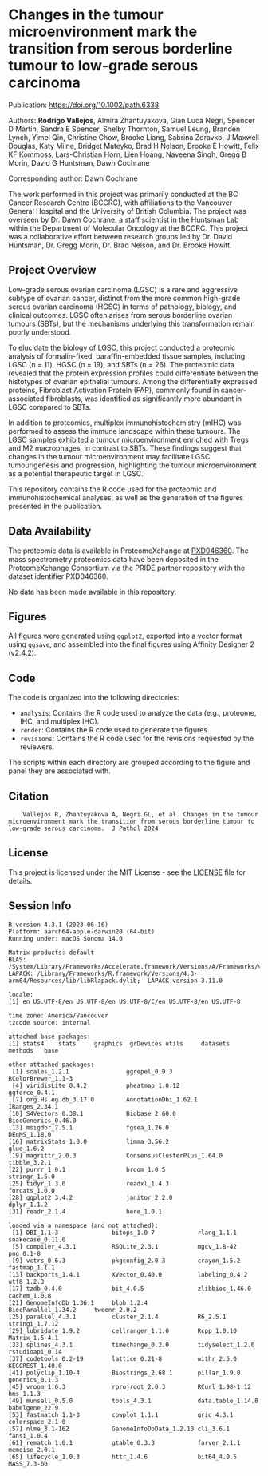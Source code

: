 # Changes in the tumour microenvironment mark the transition from serous borderline tumour to low-grade serous carcinoma

Publication: https://doi.org/10.1002/path.6338

Authors: **Rodrigo Vallejos**, Almira Zhantuyakova, Gian Luca Negri, Spencer D Martin, Sandra E Spencer, Shelby Thornton, Samuel Leung, Branden Lynch, Yimei Qin, Christine Chow, Brooke Liang, Sabrina Zdravko, J Maxwell Douglas, Katy Milne, Bridget Mateyko, Brad H Nelson, Brooke E Howitt, Felix KF Kommoss, Lars-Christian Horn, Lien Hoang, Naveena Singh, Gregg B Morin, David G Huntsman, Dawn Cochrane

Corresponding author: Dawn Cochrane

The work performed in this project was primarily conducted at the BC Cancer Research Centre (BCCRC), with affiliations to the Vancouver General Hospital and the University of British Columbia. The project was overseen by Dr. Dawn Cochrane, a staff scientist in the Huntsman Lab within the Department of Molecular Oncology at the BCCRC. This project was a collaborative effort between research groups led by Dr. David Huntsman, Dr. Gregg Morin, Dr. Brad Nelson, and Dr. Brooke Howitt.

## Project Overview

Low-grade serous ovarian carcinoma (LGSC) is a rare and aggressive subtype of ovarian cancer, distinct from the more common high-grade serous ovarian carcinoma (HGSC) in terms of pathology, biology, and clinical outcomes. LGSC often arises from serous borderline ovarian tumours (SBTs), but the mechanisms underlying this transformation remain poorly understood. 

To elucidate the biology of LGSC, this project conducted a proteomic analysis of formalin-fixed, paraffin-embedded tissue samples, including LGSC (n = 11), HGSC (n = 19), and SBTs (n = 26). The proteomic data revealed that the protein expression profiles could differentiate between the histotypes of ovarian epithelial tumours. Among the differentially expressed proteins, Fibroblast Activation Protein (FAP), commonly found in cancer-associated fibroblasts, was identified as significantly more abundant in LGSC compared to SBTs.

In addition to proteomics, multiplex immunohistochemistry (mIHC) was performed to assess the immune landscape within these tumours. The LGSC samples exhibited a tumour microenvironment enriched with Tregs and M2 macrophages, in contrast to SBTs. These findings suggest that changes in the tumour microenvironment may facilitate LGSC tumourigenesis and progression, highlighting the tumour microenvironment as a potential therapeutic target in LGSC.

This repository contains the R code used for the proteomic and immunohistochemical analyses, as well as the generation of the figures presented in the publication.

## Data Availability

The proteomic data is available in ProteomeXchange at [PXD046360](https://proteomecentral.proteomexchange.org/). The mass spectrometry proteomics data have been deposited in the ProteomeXchange Consortium via the PRIDE partner repository with the dataset identifier PXD046360.

No data has been made available in this repository.

## Figures

All figures were generated using `ggplot2`, exported into a vector format using `ggsave`, and assembled into the final figures using Affinity Designer 2 (v2.4.2).

## Code

The code is organized into the following directories:

- `analysis`: Contains the R code used to analyze the data (e.g., proteome, IHC, and multiplex IHC).
- `render`: Contains the R code used to generate the figures.
- `revisions`: Contains the R code used for the revisions requested by the reviewers.

The scripts within each directory are grouped according to the figure and panel they are associated with.

## Citation

        Vallejos R, Zhantuyakova A, Negri GL, et al. Changes in the tumour microenvironment mark the transition from serous borderline tumour to low-grade serous carcinoma.  J Pathol 2024

## License

This project is licensed under the MIT License - see the [LICENSE](LICENSE) file for details.

## Session Info

```
R version 4.3.1 (2023-06-16)
Platform: aarch64-apple-darwin20 (64-bit)
Running under: macOS Sonoma 14.0

Matrix products: default
BLAS:   /System/Library/Frameworks/Accelerate.framework/Versions/A/Frameworks/vecLib.framework/Versions/A/libBLAS.dylib 
LAPACK: /Library/Frameworks/R.framework/Versions/4.3-arm64/Resources/lib/libRlapack.dylib;  LAPACK version 3.11.0

locale:
[1] en_US.UTF-8/en_US.UTF-8/en_US.UTF-8/C/en_US.UTF-8/en_US.UTF-8

time zone: America/Vancouver
tzcode source: internal

attached base packages:
[1] stats4    stats     graphics  grDevices utils     datasets  methods   base     

other attached packages:
 [1] scales_1.2.1                ggrepel_0.9.3               RColorBrewer_1.1-3         
 [4] viridisLite_0.4.2           pheatmap_1.0.12             ggforce_0.4.1              
 [7] org.Hs.eg.db_3.17.0         AnnotationDbi_1.62.1        IRanges_2.34.1
[10] S4Vectors_0.38.1            Biobase_2.60.0              BiocGenerics_0.46.0 
[13] msigdbr_7.5.1               fgsea_1.26.0                DEqMS_1.18.0 
[16] matrixStats_1.0.0           limma_3.56.2                glue_1.6.2
[19] magrittr_2.0.3              ConsensusClusterPlus_1.64.0 tibble_3.2.1
[22] purrr_1.0.1                 broom_1.0.5                 stringr_1.5.0
[25] tidyr_1.3.0                 readxl_1.4.3                forcats_1.0.0
[28] ggplot2_3.4.2               janitor_2.2.0               dplyr_1.1.2
[31] readr_2.1.4                 here_1.0.1                 

loaded via a namespace (and not attached):
 [1] DBI_1.1.3               bitops_1.0-7            rlang_1.1.1             snakecase_0.11.0       
 [5] compiler_4.3.1          RSQLite_2.3.1           mgcv_1.8-42             png_0.1-8              
 [9] vctrs_0.6.3             pkgconfig_2.0.3         crayon_1.5.2            fastmap_1.1.1          
[13] backports_1.4.1         XVector_0.40.0          labeling_0.4.2          utf8_1.2.3             
[17] tzdb_0.4.0              bit_4.0.5               zlibbioc_1.46.0         cachem_1.0.8           
[21] GenomeInfoDb_1.36.1     blob_1.2.4              BiocParallel_1.34.2     tweenr_2.0.2           
[25] parallel_4.3.1          cluster_2.1.4           R6_2.5.1                stringi_1.7.12         
[29] lubridate_1.9.2         cellranger_1.1.0        Rcpp_1.0.10             Matrix_1.5-4.1         
[33] splines_4.3.1           timechange_0.2.0        tidyselect_1.2.0        rstudioapi_0.14        
[37] codetools_0.2-19        lattice_0.21-8          withr_2.5.0             KEGGREST_1.40.0        
[41] polyclip_1.10-4         Biostrings_2.68.1       pillar_1.9.0            generics_0.1.3         
[45] vroom_1.6.3             rprojroot_2.0.3         RCurl_1.98-1.12         hms_1.1.3              
[49] munsell_0.5.0           tools_4.3.1             data.table_1.14.8       babelgene_22.9         
[53] fastmatch_1.1-3         cowplot_1.1.1           grid_4.3.1              colorspace_2.1-0       
[57] nlme_3.1-162            GenomeInfoDbData_1.2.10 cli_3.6.1               fansi_1.0.4            
[61] rematch_1.0.1           gtable_0.3.3            farver_2.1.1            memoise_2.0.1          
[65] lifecycle_1.0.3         httr_1.4.6              bit64_4.0.5             MASS_7.3-60  
```
